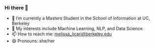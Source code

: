 ### Hi there 👋

<!--
**melissa-licari/melissa-licari** is a ✨ _special_ ✨ repository because its `README.md` (this file) appears on your GitHub profile.

Here are some ideas to get you started:

<img src="https://github.com/melissa-licari/melissa-licari/blob/main/Yellow%20and%20Brown%20Floral%20August%20Birthday%20Facebook%20Cover%20(1).png">
-->
- 🔭 I’m currently a Masters Student in the School of Information at UC, Berkeley
- 🌱 My interests include Machine Learning, NLP, and Data Science
- 📫 How to reach me: melissa_licari@berkeley.edu
- 😄 Pronouns: she/her
